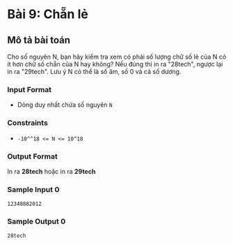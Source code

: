 # Bài 9: Chẵn lẻ

## Mô tả bài toán  
Cho số nguyên N, bạn hãy kiểm tra xem có phải số lượng chữ số lẻ của N có ít hơn chữ số chẵn của N hay không? Nếu đúng thì in ra "28tech", ngược lại in ra "29tech". Lưu ý N có thể là số âm, số 0 và cả số dương.

### Input Format
- Dòng duy nhất chứa số nguyên `N` 

### Constraints
- `-10^^18 <= N <= 10^18`

### Output Format
In ra **28tech** hoặc in ra **29tech**

### Sample Input 0
```
12348882012
```
### Sample Output 0
```
28tech
```